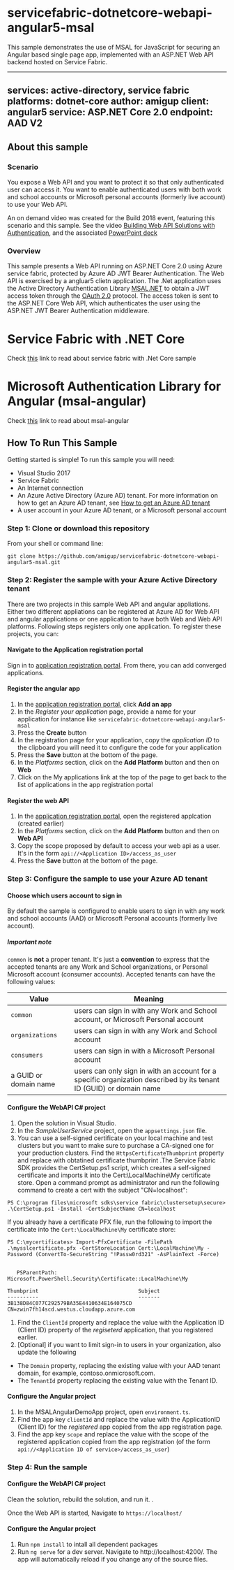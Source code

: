 # servicefabric-dotnetcore-webapi-angular5-msal
This sample demonstrates the use of MSAL for JavaScript for securing an Angular based single page app, implemented with an ASP.NET Web API backend hosted on Service Fabric.

---
services: active-directory, service fabric
platforms: dotnet-core
author: amigup
client: angular5
service: ASP.NET Core 2.0
endpoint: AAD V2
---

## About this sample

### Scenario

You expose a Web API and you want to protect it so that only authenticated user can access it. You want to enable authenticated users with both work and school accounts
or Microsoft personal accounts (formerly live account) to use your Web API.

An on demand video was created for the Build 2018 event, featuring this scenario and this sample. See the video [Building Web API Solutions with Authentication](https://channel9.msdn.com/Events/Build/2018/THR5000), and the associated [PowerPoint deck](http://video.ch9.ms/sessions/c1f9c808-82bc-480a-a930-b340097f6cc1/BuildWebAPISolutionswithAuthentication.pptx)

### Overview

This sample presents a Web API running on ASP.NET Core 2.0 using Azure service fabric, protected by Azure AD JWT Bearer Authentication. The Web API is exercised by a angluar5 clietn application.
The .Net application uses the Active Directory Authentication Library [MSAL.NET](https://github.com/AzureAD/microsoft-authentication-library-for-dotnet) to obtain a JWT access token through the [OAuth 2.0](https://docs.microsoft.com/en-us/azure/active-directory/develop/active-directory-protocols-oauth-code) protocol. The access token is sent to the ASP.NET Core Web API, which authenticates the user using the ASP.NET JWT Bearer Authentication middleware.

Service Fabric with .NET Core
=========================================================
Check [this](https://azure.microsoft.com/en-in/resources/samples/service-fabric-dotnet-core-getting-started/) link to read about service fabric with .Net Core sample

Microsoft Authentication Library for Angular (msal-angular)
=========================================================
Check [this](https://github.com/AzureAD/microsoft-authentication-library-for-js/blob/dev/lib/msal-angular/README.md) link to read about msal-angular

## How To Run This Sample

Getting started is simple!  To run this sample you will need:
- Visual Studio 2017
- Service Fabric
- An Internet connection
- An Azure Active Directory (Azure AD) tenant. For more information on how to get an Azure AD tenant, see [How to get an Azure AD tenant](https://azure.microsoft.com/en-us/documentation/articles/active-directory-howto-tenant/)
- A user account in your Azure AD tenant, or a Microsoft personal account

### Step 1:  Clone or download this repository

From your shell or command line:

```Shell
git clone https://github.com/amigup/servicefabric-dotnetcore-webapi-angular5-msal.git
```

### Step 2:  Register the sample with your Azure Active Directory tenant

There are two projects in this sample Web API and angular appliations.  Either two different appliations can be registered at Azure AD for Web API and angular applications or one application to have both Web and Web API platforms. Following steps registers only one application. To register these projects, you can:

#### Navigate to the Application registration portal

Sign in to [application registration portal](apps.dev.microsoft.com/). From there, you can add converged applications.

#### Register the angular app

1. In the [application registration portal](apps.dev.microsoft.com), click **Add an app**
1. In the *Register your application* page, provide a name for your application for instance like `servicefabric-dotnetcore-webapi-angular5-msal`
1. Press the **Create** button
1. In the registration page for your application, copy the *application ID* to the clipboard you will need it to configure the code for your application
1. Press the **Save** button at the bottom of the page.
1. In the *Platforms* section, click on the **Add Platform** button and then on **Web**
1. Click on the My applications link at the top of the page to get back to the list of applications in the app registration portal

#### Register the web API

1. In the [application registration portal](apps.dev.microsoft.com), open the registered applcation (created earlier)
1. In the *Platforms* section, click on the **Add Platform** button and then on **Web API**
1. Copy the scope proposed by default to access your web api as a user. It's in the form ``api://<Application ID>/access_as_user``
1. Press the **Save** button at the bottom of the page.

### Step 3:  Configure the sample to use your Azure AD tenant

#### Choose which users account to sign in

By default the sample is configured to enable users to sign in with any work and school accounts (AAD) or Microsoft Personal accounts (formerly live account).

##### Important note

`common` is **not** a proper tenant. It's just a **convention** to express that the accepted tenants are any Work and School organizations, or Personal Microsoft account (consumer accounts).
Accepted tenants can have the following values:

Value | Meaning
----- | --------
`common` | users can sign in with any Work and School account, or Microsoft Personal account
`organizations` |  users can sign in with any Work and School account
`consumers` |  users can sign in with a Microsoft Personal account
a GUID or domain name | users can only sign in with an account for a specific organization described by its tenant ID (GUID) or domain name
 
#### Configure the WebAPI C# project

1. Open the solution in Visual Studio.
1. In the *SampleUserService* project, open the `appsettings.json` file.
1. You can use a self-signed certificate on your local machine and test clusters but you want to make sure to purchase a CA-signed one for your production clusters.  Find the `HttpsCertificateThumbprint` property and replace with obtatined certificate thumbprint .The Service Fabric SDK provides the CertSetup.ps1 script, which creates a self-signed certificate and imports it into the Cert:\LocalMachine\My certificate store. Open a command prompt as administrator and run the following command to create a cert with the subject "CN=localhost":
```Shell
PS C:\program files\microsoft sdks\service fabric\clustersetup\secure> .\CertSetup.ps1 -Install -CertSubjectName CN=localhost
```
If you already have a certificate PFX file, run the following to import the certificate into the ``Cert:\LocalMachine\My`` certificate store:

```Shell
PS C:\mycertificates> Import-PfxCertificate -FilePath .\mysslcertificate.pfx -CertStoreLocation Cert:\LocalMachine\My -Password (ConvertTo-SecureString "!Passw0rd321" -AsPlainText -Force)


   PSParentPath: Microsoft.PowerShell.Security\Certificate::LocalMachine\My

Thumbprint                                Subject
----------                                -------
3B138D84C077C292579BA35E4410634E164075CD  CN=zwin7fh14scd.westus.cloudapp.azure.com
```
1. Find the `ClientId` property and replace the value with the Application ID (Client ID) property of the *regiseterd* application, that you registered earlier.
1. [Optional] if you want to limit sign-in to users in your organization, also update the following
- The `Domain` property, replacing the existing value with your AAD tenant domain, for example, contoso.onmicrosoft.com.
- The `TenantId` property replacing the existing value with the Tenant ID.

#### Configure the Angular project

1. In the MSALAngularDemoApp project, open `environment.ts`.
1. Find the app key `clientId` and replace the value with the ApplicationID (Client ID) for the *registered* app copied from the app registration page.
1. Find the app key `scope` and replace the value with the scope of the registered application copied from the app registration (of the form ``api://<Application ID of service>/access_as_user``)

### Step 4: Run the sample

#### Configure the WebAPI C# project
Clean the solution, rebuild the solution, and run it.  .

Once the Web API is started, Navigate to ``https://localhost/``

#### Configure the Angular project
1. Run ``npm install`` to intall all dependent packages
1. Run ``ng serve`` for a dev server. Navigate to http://localhost:4200/. The app will automatically reload if you change any of the source files.
